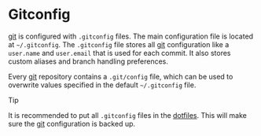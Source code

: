 # Gitconfig

[git](/git.md) is configured with `.gitconfig` files.
The main configuration file is located at `~/.gitconfig`.
The `.gitconfig` file stores all [git](/git.md) configuration like a `user.name` and `user.email` that is used for each commit.
It also stores custom aliases and branch handling preferences.

Every [git](/git.md) repository contains a `.git/config` file, which can be used to overwrite values specified in the default `~/.gitconfig` file.

> [!TIP]
> It is recommended to put all `.gitconfig` files in the [dotfiles](/dotfiles.md).
> This will make sure the [git](/git.md) configuration is backed up.
